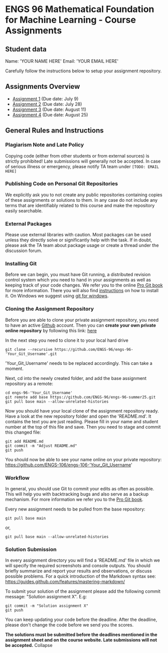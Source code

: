 # ENGS 96 Mathematical Foundation for Machine Learning - Course Assignments

## Student data

Name: 'YOUR NAME HERE'
Email: 'YOUR EMAIL HERE'

Carefully follow the instructions below to setup your assignment repository.

## Assignments Overview

* [Assignment 1](assignment1) (Due date: July 9)
* [Assignment 2](assignment2) (Due date: July 28)
* [Assignment 3](assignment3) (Due date: August 11)
* [Assignment 4](assignment4) (Due date: August 25)

## General Rules and Instructions

### Plagiarism Note and Late Policy
Copying code (either from other students or from external sources) is strictly prohibited! Late submissions will generally not be accepted. In case of serious illness or emergency, please notify TA team under `[TODO: EMAIL HERE]`

### Publishing Code on Personal Git Repositories
We explicitly ask you to not create any public repositories containing copies of these assignments or solutions to them. In any case do not include any terms that are identifiably related to this course and make the repository easily searchable.

### External Packages
Please use external libraries with caution.
Most packages can be used unless they directly solve or significantly help with the task.
If in doubt, please ask the TA team about package usage or create a thread under the discussion forum.

### Installing Git
Before we can begin, you must have Git running, a distributed revision control system which you need to hand in your assignments as well as keeping track of your code changes.
We refer you to the online [Pro Git book](https://git-scm.com/book/en/v2) for more information.
There you will also find [instructions](https://git-scm.com/book/en/v2/Getting-Started-Installing-Git]) on how to install it.
On Windows we suggest using [git for windows](https://git-for-windows.github.io/).

### Cloning the Assignment Repository
Before you are able to clone your private assignment repository, you need to have an active [Github](https://github.com/) account.
Then you can **create your own private online repository** by following this link: [here](https://classroom.github.com/a/jh3feDB2)

In the next step you need to clone it to your local hard drive
```
git clone --recursive https://github.com/ENGS-96/engs-96-'Your_Git_Username'.git 
```
'Your_Git_Username' needs to be replaced accordingly. This can take a moment.


Next, cd into the newly created folder, and add the base assignment repository as a remote:
```
cd engs-96-'Your_Git_Username'
git remote add base https://github.com/ENGS-96/engs-96-summer25.git
git pull base main --allow-unrelated-histories
```
Now you should have your local clone of the assignment repository ready. Have a look at the new repository folder and open the 'README.md'. It contains the text you are just reading. Please fill in your name and student number at the top of this file and save. Then you need to stage and commit this changed file:
```
git add README.md
git commit -m "Adjust README.md"
git push
```
You should now be able to see your name online on your private repository: https://github.com/ENGS-106/engs-106-'Your_Git_Username'

### Workflow
In general, you should use Git to commit your edits as often as possible. This will help you with backtracking bugs and also serve as a backup mechanism.
For more information we refer you to the [Pro Git book](https://git-scm.com/book/en/v2/Git-Basics-Recording-Changes-to-the-Repository).

Every new assignment needs to be pulled from the base repository:
```
git pull base main
```
or,
```
git pull base main --allow-unrelated-histories
```

### Solution Submission
In every assignment directory you will find a 'README.md' file in which we will specify the required screenshots and console outputs. You should briefly summarize and report your results and observations, or discuss possible problems.
For a quick introduction of the Markdown syntax see: https://guides.github.com/features/mastering-markdown/

To submit your solution of the assignment please add the following commit message: "Solution assignment X". E.g:
```
git commit -m "Solution assignment X"
git push
```
You can keep updating your code before the deadline. After the deadline, please don't change the code before we send you the scores.

**The solutions must be submitted before the deadlines mentioned in the assignment sheet and on the course website. Late submissions will not be accepted.**
Collapse

